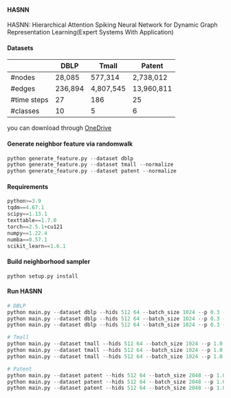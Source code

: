 #### HASNN
HASNN: Hierarchical Attention Spiking Neural Network for Dynamic
Graph Representation Learning(Expert Systems With Application)

#### Datasets

|             | DBLP    | Tmall     |  Patent    |
|-------------|---------|-----------| ---------- |
| #nodes      | 28,085  | 577,314   | 2,738,012  |
| #edges      | 236,894 | 4,807,545 | 13,960,811 |
| #time steps | 27      | 186       | 25         |
| #classes    | 10      | 5         | 6          |

you can download through [OneDrive](https://1drv.ms/f/c/af441250618e3e47/EogGrgPYf85NknwnETs-elYBUnIdazE-jFKgGRkGrvuEqg?e=ERxKmi)

#### Generate neighbor feature via randomwalk

```python
python generate_feature.py --dataset dblp
python generate_feature.py --dataset tmall --normalize
python generate_feature.py --dataset patent --normalize
```

#### Requirements

```python
python>=3.9
tqdm==4.67.1
scipy==1.13.1
texttable==1.7.0
torch==2.5.1+cu121 
numpy==1.22.4
numba==0.57.1
scikit_learn==1.6.1
```

#### Build neighborhood sampler

`python setup.py install`

#### Run HASNN

```python
# DBLP
python main.py --dataset dblp --hids 512 64 --batch_size 1024 --p 0.3 --train_size 0.4 --dropout 0.7
python main.py --dataset dblp --hids 512 64 --batch_size 1024 --p 0.3 --train_size 0.6 --dropout 0.7
python main.py --dataset dblp --hids 512 64 --batch_size 1024 --p 0.3 --train_size 0.8 --dropout 0.7

# Tmall
python main.py --dataset tmall --hids 512 64 --batch_size 1024 --p 1.0 --train_size 0.4 --dropout 0.8
python main.py --dataset tmall --hids 512 64 --batch_size 1024 --p 1.0 --train_size 0.6 --dropout 0.8
python main.py --dataset tmall --hids 512 64 --batch_size 1024 --p 1.0 --train_size 0.8 --dropout 0.8

# Patent
python main.py --dataset patent --hids 512 64 --batch_size 2048 --p 1.0 --train_size 0.8 --dropout 0.6
python main.py --dataset patent --hids 512 64 --batch_size 2048 --p 1.0 --train_size 0.8 --dropout 0.6
python main.py --dataset patent --hids 512 64 --batch_size 2048 --p 1.0 --train_size 0.8 --dropout 0.6

```

